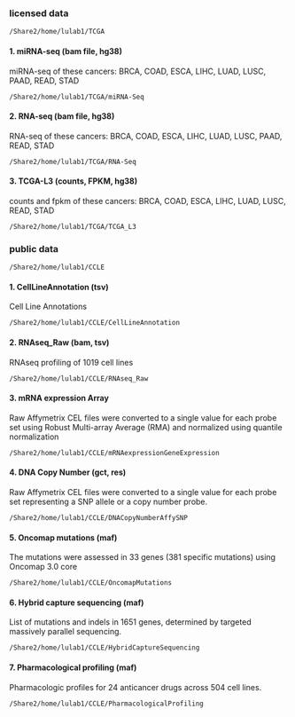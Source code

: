 ### licensed data

```
/Share2/home/lulab1/TCGA
```
#### 1. miRNA-seq (bam file, hg38)
miRNA-seq of these cancers: BRCA, COAD, ESCA, LIHC, LUAD, LUSC, PAAD, READ, STAD
```
/Share2/home/lulab1/TCGA/miRNA-Seq
```

#### 2. RNA-seq (bam file, hg38)
RNA-seq of these cancers: BRCA, COAD, ESCA, LIHC, LUAD, LUSC, PAAD, READ, STAD
```
/Share2/home/lulab1/TCGA/RNA-Seq
```

#### 3. TCGA-L3 (counts, FPKM, hg38)
counts and fpkm of these cancers: BRCA, COAD, ESCA, LIHC, LUAD, LUSC, READ, STAD
```
/Share2/home/lulab1/TCGA/TCGA_L3
```


### public data

```
/Share2/home/lulab1/CCLE
```
#### 1. CellLineAnnotation (tsv)
Cell Line Annotations
```
/Share2/home/lulab1/CCLE/CellLineAnnotation
```
        
#### 2. RNAseq_Raw (bam, tsv)
RNAseq profiling of 1019 cell lines
```
/Share2/home/lulab1/CCLE/RNAseq_Raw
```
                
#### 3. mRNA expression Array 
Raw Affymetrix CEL files were converted to a single value for each probe set using Robust Multi-array Average (RMA) and normalized using quantile normalization
```
/Share2/home/lulab1/CCLE/mRNAexpressionGeneExpression
```

#### 4. DNA Copy Number (gct, res)
Raw Affymetrix CEL files were converted to a single value for each probe set representing a SNP allele or a copy number probe.
```
/Share2/home/lulab1/CCLE/DNACopyNumberAffySNP
```

#### 5. Oncomap mutations (maf)
The mutations were assessed in 33 genes (381 specific mutations) using Oncomap 3.0 core
```
/Share2/home/lulab1/CCLE/OncomapMutations
```
    
#### 6. Hybrid capture sequencing (maf)
List of mutations and indels in 1651 genes, determined by targeted massively parallel sequencing.
```
/Share2/home/lulab1/CCLE/HybridCaptureSequencing
```

#### 7. Pharmacological profiling (maf)
Pharmacologic profiles for 24 anticancer drugs across 504 cell lines.
```
/Share2/home/lulab1/CCLE/PharmacologicalProfiling
```

